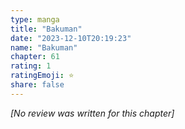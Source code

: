 ```yaml
---
type: manga
title: "Bakuman"
date: "2023-12-10T20:19:23"
name: "Bakuman"
chapter: 61
rating: 1
ratingEmoji: ⭐️
share: false
---
```


_[No review was written for this chapter]_
